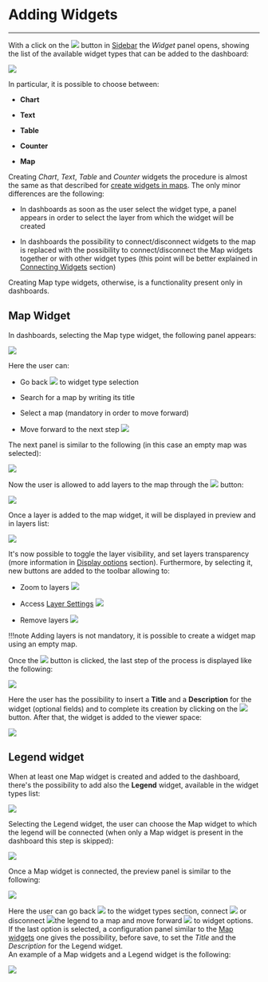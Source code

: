 # Adding Widgets
****************

With a click on the <img src="../img/button/+++.jpg" class="ms-docbutton"/> button in [Sidebar](exploring-dashboards.md#sidebar) the *Widget* panel opens, showing the list of the available widget types that can be added to the dashboard:

<img src="../img/adding-widgets/widgets-panel.jpg" class="ms-docimage"  style="max-width:400px;"/>

In particular, it is possible to choose between:

* **Chart**

* **Text**

* **Table**

* **Counter**

* **Map**

Creating *Chart*, *Text*, *Table* and *Counter* widgets the procedure is almost the same as that described for [create widgets in maps](widgets.md). The only minor differences are the following:

* In dashboards as soon as the user select the widget type, a panel appears in order to select the layer from which the widget will be created

* In dashboards the possibility to connect/disconnect widgets to the map is replaced with the possibility to connect/disconnect the Map widgets together or with other widget types (this point will be better explained in [Connecting Widgets](connecting-widgets.md) section)

Creating Map type widgets, otherwise, is a functionality present only in dashboards.

## Map Widget

In dashboards, selecting the Map type widget, the following panel appears:

<img src="../img/adding-widgets/wid-select-map.jpg" class="ms-docimage"  style="max-width:400px;"/>

Here the user can:

* Go back <img src="../img/button/back.jpg" class="ms-docbutton"/> to widget type selection

* Search for a map by writing its title

* Select a map (mandatory in order to move forward)

* Move forward to the next step <img src="../img/button/next.jpg" class="ms-docbutton"/>

The next panel is similar to the following (in this case an empty map was selected):

<img src="../img/adding-widgets/wid-map-options.jpg" class="ms-docimage"  style="max-width:400px;"/>

Now the user is allowed to add layers to the map through the <img src="../img/button/+++.jpg" class="ms-docbutton"/> button:

<img src="../img/adding-widgets/wid-add-layer.gif" class="ms-docimage"  style="max-width:400px;"/>

Once a layer is added to the map widget, it will be displayed in preview and in layers list:

<img src="../img/adding-widgets/wid-layers-list.jpg" class="ms-docimage"  style="max-width:400px;"/>

It's now possible to toggle the layer visibility, and set layers transparency (more information in [Display options](toc.md#display-options-in-panel) section). Furthermore, by selecting it, new buttons are added to the toolbar allowing to:

* Zoom to layers <img src="../img/button/zoom-layer.jpg" class="ms-docbutton"/>

* Access [Layer Settings](layer-settings.md) <img src="../img/button/properties.jpg" class="ms-docbutton"/>

* Remove layers <img src="../img/button/delete.jpg" class="ms-docbutton"/>

!!!note
    Adding layers is not mandatory, it is possible to create a widget map using an empty map.

Once the <img src="../img/button/next.jpg" class="ms-docbutton"/> button is clicked, the last step of the process is displayed like the following:

<img src="../img/adding-widgets/map-wid-info.jpg" class="ms-docimage" style="max-width:400px;"/>

Here the user has the possibility to insert a **Title** and a **Description** for the widget (optional fields) and to complete its creation by clicking on the <img src="../img/button/save-icon.jpg" class="ms-docbutton"/> button. After that, the widget is added to the viewer space:

<img src="../img/adding-widgets/viewer-map.jpg" class="ms-docimage" style="max-width:600px;"/>

## Legend widget

When at least one Map widget is created and added to the dashboard, there's the possibility to add also the **Legend** widget, available in the widget types list:

<img src="../img/adding-widgets/list-legend.jpg" class="ms-docimage" style="max-width:400px;"/>

Selecting the Legend widget, the user can choose the Map widget to which the legend will be connected (when only a Map widget is present in the dashboard this step is skipped):

<img src="../img/adding-widgets/select-map-connection.jpg" class="ms-docimage" style="max-width:600px;"/>

Once a Map widget is connected, the preview panel is similar to the following:

<img src="../img/adding-widgets/legend-preview.jpg" class="ms-docimage" style="max-width:400px;"/>

Here the user can go back <img src="../img/button/back.jpg" class="ms-docbutton"/> to the widget types section, connect <img src="../img/button/connect-widget.jpg" class="ms-docbutton"/> or disconnect <img src="../img/button/connection-icon.jpg" class="ms-docbutton"/>the legend to a map and move forward <img src="../img/button/next.jpg" class="ms-docbutton"/> to widget options. <br>
If the last option is selected, a configuration panel similar to the [Map widgets](adding-widgets.md#map-widget) one gives the possibility, before save, to set the *Title* and the *Description* for the Legend widget. <br>
An example of a Map widgets and a Legend widget is the following:

<img src="../img/adding-widgets/legend-ex.jpg" class="ms-docimage"/>
